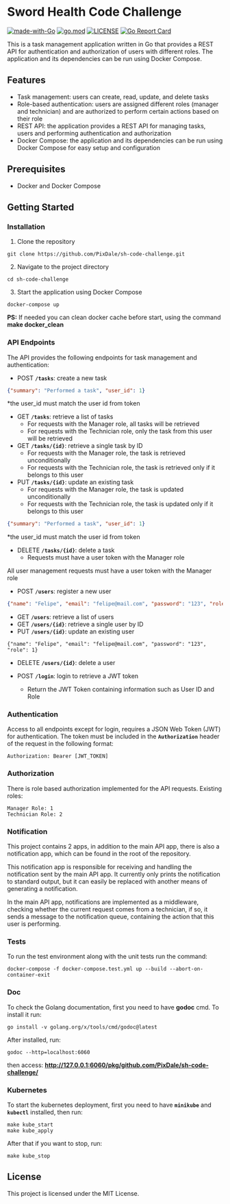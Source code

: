 
# Sword Health Code Challenge

[![made-with-Go](https://img.shields.io/badge/Made%20with-Go-1f425f.svg)](http://golang.org)
[![go.mod](https://img.shields.io/github/go-mod/go-version/PixDale/sh-code-challenge/main)](go.mod)
[![LICENSE](https://img.shields.io/github/license/PixDale/sh-code-challenge)](LICENSE)
[![Go Report Card](https://goreportcard.com/badge/github.com/PixDale/sh-code-challenge)](https://goreportcard.com/report/github.com/PixDale/sh-code-challenge)

This is a task management application written in Go that provides a REST API for authentication and authorization of users with different roles. The application and its dependencies can be run using Docker Compose.

## **Features**

- Task management: users can create, read, update, and delete tasks
- Role-based authentication: users are assigned different roles (manager and technician) and are authorized to perform certain actions based on their role
- REST API: the application provides a REST API for managing tasks, users and performing authentication and authorization
- Docker Compose: the application and its dependencies can be run using Docker Compose for easy setup and configuration

## **Prerequisites**

- Docker and Docker Compose

## **Getting Started**

### **Installation**

1. Clone the repository

```
git clone https://github.com/PixDale/sh-code-challenge.git
```

2. Navigate to the project directory

```
cd sh-code-challenge
```

3. Start the application using Docker Compose

```
docker-compose up
```

**PS:** If needed you can clean docker cache before start, using the command **make docker_clean**


### **API Endpoints**

The API provides the following endpoints for task management and authentication:

- POST **`/tasks`**: create a new task
```json
{"summary": "Performed a task", "user_id": 1}
```
*the user_id must match the user id from token
- GET **`/tasks`**: retrieve a list of tasks
    - For requests with the Manager role, all tasks will be retrieved
    - For requests with the Technician role, only the task from this user will be retrieved
- GET **`/tasks/{id}`**: retrieve a single task by ID
    - For requests with the Manager role, the task is retrieved unconditionally
    - For requests with the Technician role, the task is retrieved only if it belongs to this user
- PUT **`/tasks/{id}`**: update an existing task
    - For requests with the Manager role, the task is updated unconditionally
    - For requests with the Technician role, the task is updated only if it belongs to this user
```json
{"summary": "Performed a task", "user_id": 1}
```
*the user_id must match the user id from token
- DELETE **`/tasks/{id}`**: delete a task
    - Requests must have a user token with the Manager role

All user management requests must have a user token with the Manager role

- POST **`/users`**: register a new user
```json
{"name": "Felipe", "email": "felipe@mail.com", "password": "123", "role": 1}
```
- GET **`/users`**: retrieve a list of users
- GET **`/users/{id}`**: retrieve a single user by ID
- PUT **`/users/{id}`**: update an existing user
```
{"name": "Felipe", "email": "felipe@mail.com", "password": "123", "role": 1}
```
- DELETE **`/users/{id}`**: delete a user

- POST **`/login`**: login to retrieve a JWT token
    - Return the JWT Token containing information such as User ID and Role

### **Authentication**

Access to all endpoints except for login, requires a JSON Web Token (JWT) for authentication. The token must be included in the **`Authorization`** header of the request in the following format:

```
Authorization: Bearer [JWT_TOKEN]
```

### **Authorization**
There is role based authorization implemented for the API requests.
Existing roles:
```
Manager Role: 1
Technician Role: 2
```

### **Notification**
This project contains 2 apps, in addition to the main API app, there is also a notification app, which can be found in the root of the repository.

This notification app is responsible for receiving and handling the notification sent by the main API app. It currently only prints the notification to standard output, but it can easily be replaced with another means of generating a notification.

In the main API app, notifications are implemented as a middleware, checking whether the current request comes from a technician, if so, it sends a message to the notification queue, containing the action that this user is performing.

### **Tests**
To run the test environment along with the unit tests run the command:
```
docker-compose -f docker-compose.test.yml up --build --abort-on-container-exit
```

### **Doc**
To check the Golang documentation, first you need to have **godoc** cmd. To install it run:
```
go install -v golang.org/x/tools/cmd/godoc@latest
```

After installed, run:
```
godoc --http=localhost:6060
```
then access: **http://127.0.0.1:6060/pkg/github.com/PixDale/sh-code-challenge/**



### **Kubernetes**
To start the kubernetes deployment, first you need to have **`minikube`** and **`kubectl`** installed, then run:
```
make kube_start
make kube_apply
```

After that if you want to stop, run:
```
make kube_stop
```
## **License**

This project is licensed under the MIT License.
